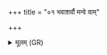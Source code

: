 +++
title = "०१ भवाशर्वौ मन्वे वाम्"

+++
<details><summary>मूलम् (GR)</summary>

भवाशर्वौ मन्वे वां तस्य वित्तं  
ययोर् वां विश्वं यद् इदं वितिष्ठते ।  
याव् ईशाते अस्य द्विपदो यौ चतुष्पदस् +++(Bhatt. yaś)+++  
तौ नो मुञ्चतम् अंहसः ॥
</details>